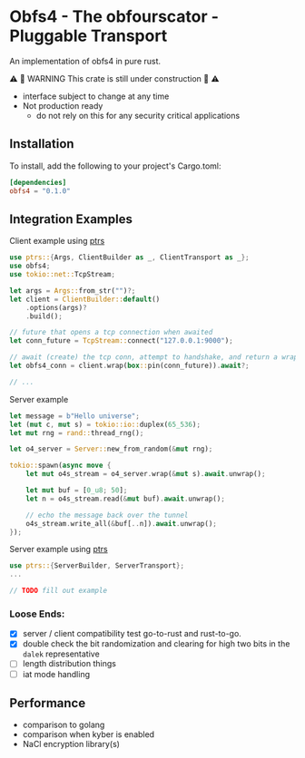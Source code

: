 # Obfs4 - The obfourscator - Pluggable Transport


An implementation of obfs4 in pure rust. 

⚠️  🚧 WARNING This crate is still under construction 🚧 ⚠️
- interface subject to change at any time 
- Not production ready
  - do not rely on this for any security critical applications

## Installation

To install, add the following to your project's Cargo.toml:

```toml ignore
[dependencies]
obfs4 = "0.1.0"
```

## Integration Examples


Client example using [ptrs](../ptrs)

```rs
use ptrs::{Args, ClientBuilder as _, ClientTransport as _};
use obfs4;
use tokio::net::TcpStream;

let args = Args::from_str("")?;
let client = ClientBuilder::default()
    .options(args)?
    .build();

// future that opens a tcp connection when awaited
let conn_future = TcpStream::connect("127.0.0.1:9000");

// await (create) the tcp conn, attempt to handshake, and return a wrapped Read/Write object on success.
let obfs4_conn = client.wrap(box::pin(conn_future)).await?;

// ...
```


Server example

```rs
let message = b"Hello universe";
let (mut c, mut s) = tokio::io::duplex(65_536);
let mut rng = rand::thread_rng();

let o4_server = Server::new_from_random(&mut rng);

tokio::spawn(async move {
    let mut o4s_stream = o4_server.wrap(&mut s).await.unwrap();

    let mut buf = [0_u8; 50];
    let n = o4s_stream.read(&mut buf).await.unwrap();

    // echo the message back over the tunnel
    o4s_stream.write_all(&buf[..n]).await.unwrap();
});
```

Server example using [ptrs](../ptrs)

```rs
use ptrs::{ServerBuilder, ServerTransport};
...

// TODO fill out example
```

### Loose Ends:

- [X] server / client compatibility test go-to-rust and rust-to-go.
- [X] double check the bit randomization and clearing for high two bits in the `dalek` representative
- [ ] length distribution things
- [ ] iat mode handling

## Performance

- comparison to golang
- comparison when kyber is enabled
- NaCl encryption library(s)

